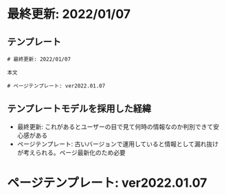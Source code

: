 # 最終更新: 2022/01/07

## テンプレート
```
# 最終更新: 2022/01/07

本文

# ページテンプレート: ver2022.01.07
```

## テンプレートモデルを採用した経緯
- 最終更新: これがあるとユーザーの目で見て何時の情報なのか判別できて安心感がある
- ページテンプレート: 古いバージョンで運用していると情報として漏れ抜けが考えられる。ページ最新化のため必要

# ページテンプレート: ver2022.01.07